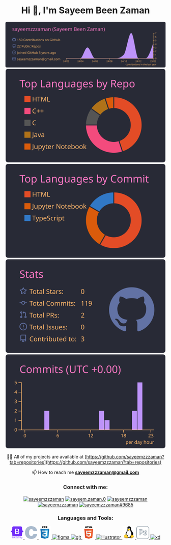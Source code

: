 <h1 align="center">Hi 👋, I'm Sayeem Been Zaman</h1>


<div align="center">

[![Summary card](https://raw.githubusercontent.com/sayeemzzzaman/github-profile-summary-cards/master/profile-summary-card-output/dracula/0-profile-details.svg)](https://github.com/sayeemzzzaman?tab=repositories)
[![1 repos per language](https://raw.githubusercontent.com/sayeemzzzaman/github-profile-summary-cards/master/profile-summary-card-output/dracula/1-repos-per-language.svg)](https://github.com/sayeemzzzaman?tab=repositories) [![](https://raw.githubusercontent.com/sayeemzzzaman/github-profile-summary-cards/master/profile-summary-card-output/dracula/2-most-commit-language.svg)](https://github.com/sayeemzzzaman?tab=repositories)
[![Stats](https://raw.githubusercontent.com/sayeemzzzaman/github-profile-summary-cards/master/profile-summary-card-output/dracula/3-stats.svg)](https://github.com/sayeemzzzaman?tab=repositories) [![Productive time SVG](https://raw.githubusercontent.com/sayeemzzzaman/github-profile-summary-cards/master/profile-summary-card-output/dracula/4-productive-time.svg)](https://github.com/sayeemzzzaman?tab=repositories)
  
</div>

<div align="center">
  
👨‍💻 All of my projects are available at [https://github.com/sayeemzzzaman?tab=repositories](https://github.com/sayeemzzzaman?tab=repositories)

    
📫 How to reach me **sayeemzzzaman@gmail.com** 
  
</div>

<h3 align="center">Connect with me:</h3>
<p align="center">
<a href="https://linkedin.com/in/sayeemzzzaman" target="blank"><img align="center" src="https://raw.githubusercontent.com/rahuldkjain/github-profile-readme-generator/master/src/images/icons/Social/linked-in-alt.svg" alt="sayeemzzzaman" height="30" width="40" /></a>
<a href="https://fb.com/sayeem.zaman.0" target="blank"><img align="center" src="https://raw.githubusercontent.com/rahuldkjain/github-profile-readme-generator/master/src/images/icons/Social/facebook.svg" alt="sayeem.zaman.0" height="30" width="40" /></a>
<a href="https://instagram.com/sayeemzzzaman" target="blank"><img align="center" src="https://raw.githubusercontent.com/rahuldkjain/github-profile-readme-generator/master/src/images/icons/Social/instagram.svg" alt="sayeemzzzaman" height="30" width="40" /></a>
<a href="https://codeforces.com/profile/sayeemzzzaman" target="blank"><img align="center" src="https://cdn.jsdelivr.net/npm/simple-icons@3.0.1/icons/codeforces.svg" alt="sayeemzzzaman" height="30" width="40" /></a>
<a href="https://discord.gg/sayeemzzzaman#9685" target="blank"><img align="center" src="https://raw.githubusercontent.com/rahuldkjain/github-profile-readme-generator/master/src/images/icons/Social/discord.svg" alt="sayeemzzzaman#9685" height="30" width="40" /></a>
</p>

<h3 align="center">Languages and Tools:</h3>
<p align="center"> <a href="https://getbootstrap.com" target="_blank"> <img src="https://raw.githubusercontent.com/devicons/devicon/master/icons/bootstrap/bootstrap-plain-wordmark.svg" alt="bootstrap" width="40" height="40"/> </a> <a href="https://www.cprogramming.com/" target="_blank"> <img src="https://raw.githubusercontent.com/devicons/devicon/master/icons/c/c-original.svg" alt="c" width="40" height="40"/> </a> <a href="https://www.w3schools.com/css/" target="_blank"> <img src="https://raw.githubusercontent.com/devicons/devicon/master/icons/css3/css3-original-wordmark.svg" alt="css3" width="40" height="40"/> </a> <a href="https://www.figma.com/" target="_blank"> <img src="https://www.vectorlogo.zone/logos/figma/figma-icon.svg" alt="figma" width="40" height="40"/> </a> <a href="https://git-scm.com/" target="_blank"> <img src="https://www.vectorlogo.zone/logos/git-scm/git-scm-icon.svg" alt="git" width="40" height="40"/> </a> <a href="https://www.w3.org/html/" target="_blank"> <img src="https://raw.githubusercontent.com/devicons/devicon/master/icons/html5/html5-original-wordmark.svg" alt="html5" width="40" height="40"/> </a> <a href="https://www.adobe.com/in/products/illustrator.html" target="_blank"> <img src="https://www.vectorlogo.zone/logos/adobe_illustrator/adobe_illustrator-icon.svg" alt="illustrator" width="40" height="40"/> </a> <a href="https://www.linux.org/" target="_blank"> <img src="https://raw.githubusercontent.com/devicons/devicon/master/icons/linux/linux-original.svg" alt="linux" width="40" height="40"/> </a> <a href="https://www.photoshop.com/en" target="_blank"> <img src="https://raw.githubusercontent.com/devicons/devicon/master/icons/photoshop/photoshop-line.svg" alt="photoshop" width="40" height="40"/> </a> <a href="https://www.adobe.com/products/xd.html" target="_blank"> <img src="https://cdn.worldvectorlogo.com/logos/adobe-xd.svg" alt="xd" width="40" height="40"/> </a> </p>
